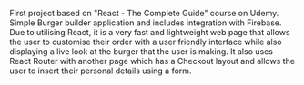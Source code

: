 First project based on "React - The Complete Guide" course on Udemy. Simple Burger builder application and includes integration with Firebase. Due to utilising React, it is a very fast and lightweight web page that allows the user to customise their order with a user friendly interface while also displaying a live look at the burger that the user is making. It also uses React Router with another page which has a Checkout layout and allows the user to insert their personal details using a form. 